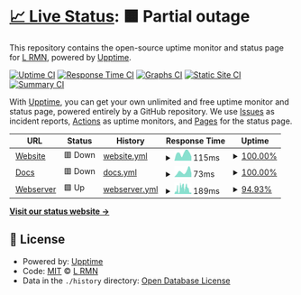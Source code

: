 # [📈 Live Status](https://statuspage.is-a.fun): <!--live status--> **🟧 Partial outage**

This repository contains the open-source uptime monitor and status page for [L RMN](https://statuspage.is-a.fun), powered by [Upptime](https://github.com/upptime/upptime).

[![Uptime CI](https://github.com/lrmn7/statuspage/workflows/Uptime%20CI/badge.svg)](https://github.com/lrmn7/statuspage/actions?query=workflow%3A%22Uptime+CI%22)
[![Response Time CI](https://github.com/lrmn7/statuspage/workflows/Response%20Time%20CI/badge.svg)](https://github.com/lrmn7/statuspage/actions?query=workflow%3A%22Response+Time+CI%22)
[![Graphs CI](https://github.com/lrmn7/statuspage/workflows/Graphs%20CI/badge.svg)](https://github.com/lrmn7/statuspage/actions?query=workflow%3A%22Graphs+CI%22)
[![Static Site CI](https://github.com/lrmn7/statuspage/workflows/Static%20Site%20CI/badge.svg)](https://github.com/lrmn7/statuspage/actions?query=workflow%3A%22Static+Site+CI%22)
[![Summary CI](https://github.com/lrmn7/statuspage/workflows/Summary%20CI/badge.svg)](https://github.com/lrmn7/statuspage/actions?query=workflow%3A%22Summary+CI%22)

With [Upptime](https://upptime.js.org), you can get your own unlimited and free uptime monitor and status page, powered entirely by a GitHub repository. We use [Issues](https://github.com/lrmn7/statuspage/issues) as incident reports, [Actions](https://github.com/lrmn7/statuspage/actions) as uptime monitors, and [Pages](https://statuspage.is-a.fun) for the status page.

<!--start: status pages-->
<!-- This summary is generated by Upptime (https://github.com/upptime/upptime) -->
<!-- Do not edit this manually, your changes will be overwritten -->
<!-- prettier-ignore -->
| URL | Status | History | Response Time | Uptime |
| --- | ------ | ------- | ------------- | ------ |
| <img alt="" src="https://icons.duckduckgo.com/ip3/meww.me.ico" height="13"> [Website](https://meww.me/) | 🟥 Down | [website.yml](https://github.com/lrmn7/statuspage/commits/HEAD/history/website.yml) | <details><summary><img alt="Response time graph" src="./graphs/website/response-time-week.png" height="20"> 115ms</summary><br><a href="https://uptime.meww.me/history/website"><img alt="Response time 120" src="https://img.shields.io/endpoint?url=https%3A%2F%2Fraw.githubusercontent.com%2Flrmn7%2Fstatuspage%2FHEAD%2Fapi%2Fwebsite%2Fresponse-time.json"></a><br><a href="https://uptime.meww.me/history/website"><img alt="24-hour response time 37" src="https://img.shields.io/endpoint?url=https%3A%2F%2Fraw.githubusercontent.com%2Flrmn7%2Fstatuspage%2FHEAD%2Fapi%2Fwebsite%2Fresponse-time-day.json"></a><br><a href="https://uptime.meww.me/history/website"><img alt="7-day response time 115" src="https://img.shields.io/endpoint?url=https%3A%2F%2Fraw.githubusercontent.com%2Flrmn7%2Fstatuspage%2FHEAD%2Fapi%2Fwebsite%2Fresponse-time-week.json"></a><br><a href="https://uptime.meww.me/history/website"><img alt="30-day response time 120" src="https://img.shields.io/endpoint?url=https%3A%2F%2Fraw.githubusercontent.com%2Flrmn7%2Fstatuspage%2FHEAD%2Fapi%2Fwebsite%2Fresponse-time-month.json"></a><br><a href="https://uptime.meww.me/history/website"><img alt="1-year response time 120" src="https://img.shields.io/endpoint?url=https%3A%2F%2Fraw.githubusercontent.com%2Flrmn7%2Fstatuspage%2FHEAD%2Fapi%2Fwebsite%2Fresponse-time-year.json"></a></details> | <details><summary><a href="https://uptime.meww.me/history/website">100.00%</a></summary><a href="https://uptime.meww.me/history/website"><img alt="All-time uptime 99.97%" src="https://img.shields.io/endpoint?url=https%3A%2F%2Fraw.githubusercontent.com%2Flrmn7%2Fstatuspage%2FHEAD%2Fapi%2Fwebsite%2Fuptime.json"></a><br><a href="https://uptime.meww.me/history/website"><img alt="24-hour uptime 100.00%" src="https://img.shields.io/endpoint?url=https%3A%2F%2Fraw.githubusercontent.com%2Flrmn7%2Fstatuspage%2FHEAD%2Fapi%2Fwebsite%2Fuptime-day.json"></a><br><a href="https://uptime.meww.me/history/website"><img alt="7-day uptime 100.00%" src="https://img.shields.io/endpoint?url=https%3A%2F%2Fraw.githubusercontent.com%2Flrmn7%2Fstatuspage%2FHEAD%2Fapi%2Fwebsite%2Fuptime-week.json"></a><br><a href="https://uptime.meww.me/history/website"><img alt="30-day uptime 99.97%" src="https://img.shields.io/endpoint?url=https%3A%2F%2Fraw.githubusercontent.com%2Flrmn7%2Fstatuspage%2FHEAD%2Fapi%2Fwebsite%2Fuptime-month.json"></a><br><a href="https://uptime.meww.me/history/website"><img alt="1-year uptime 99.97%" src="https://img.shields.io/endpoint?url=https%3A%2F%2Fraw.githubusercontent.com%2Flrmn7%2Fstatuspage%2FHEAD%2Fapi%2Fwebsite%2Fuptime-year.json"></a></details>
| <img alt="" src="https://icons.duckduckgo.com/ip3/docs.meww.me.ico" height="13"> [Docs](https://docs.meww.me/) | 🟥 Down | [docs.yml](https://github.com/lrmn7/statuspage/commits/HEAD/history/docs.yml) | <details><summary><img alt="Response time graph" src="./graphs/docs/response-time-week.png" height="20"> 73ms</summary><br><a href="https://uptime.meww.me/history/docs"><img alt="Response time 80" src="https://img.shields.io/endpoint?url=https%3A%2F%2Fraw.githubusercontent.com%2Flrmn7%2Fstatuspage%2FHEAD%2Fapi%2Fdocs%2Fresponse-time.json"></a><br><a href="https://uptime.meww.me/history/docs"><img alt="24-hour response time 41" src="https://img.shields.io/endpoint?url=https%3A%2F%2Fraw.githubusercontent.com%2Flrmn7%2Fstatuspage%2FHEAD%2Fapi%2Fdocs%2Fresponse-time-day.json"></a><br><a href="https://uptime.meww.me/history/docs"><img alt="7-day response time 73" src="https://img.shields.io/endpoint?url=https%3A%2F%2Fraw.githubusercontent.com%2Flrmn7%2Fstatuspage%2FHEAD%2Fapi%2Fdocs%2Fresponse-time-week.json"></a><br><a href="https://uptime.meww.me/history/docs"><img alt="30-day response time 80" src="https://img.shields.io/endpoint?url=https%3A%2F%2Fraw.githubusercontent.com%2Flrmn7%2Fstatuspage%2FHEAD%2Fapi%2Fdocs%2Fresponse-time-month.json"></a><br><a href="https://uptime.meww.me/history/docs"><img alt="1-year response time 80" src="https://img.shields.io/endpoint?url=https%3A%2F%2Fraw.githubusercontent.com%2Flrmn7%2Fstatuspage%2FHEAD%2Fapi%2Fdocs%2Fresponse-time-year.json"></a></details> | <details><summary><a href="https://uptime.meww.me/history/docs">100.00%</a></summary><a href="https://uptime.meww.me/history/docs"><img alt="All-time uptime 99.97%" src="https://img.shields.io/endpoint?url=https%3A%2F%2Fraw.githubusercontent.com%2Flrmn7%2Fstatuspage%2FHEAD%2Fapi%2Fdocs%2Fuptime.json"></a><br><a href="https://uptime.meww.me/history/docs"><img alt="24-hour uptime 100.00%" src="https://img.shields.io/endpoint?url=https%3A%2F%2Fraw.githubusercontent.com%2Flrmn7%2Fstatuspage%2FHEAD%2Fapi%2Fdocs%2Fuptime-day.json"></a><br><a href="https://uptime.meww.me/history/docs"><img alt="7-day uptime 100.00%" src="https://img.shields.io/endpoint?url=https%3A%2F%2Fraw.githubusercontent.com%2Flrmn7%2Fstatuspage%2FHEAD%2Fapi%2Fdocs%2Fuptime-week.json"></a><br><a href="https://uptime.meww.me/history/docs"><img alt="30-day uptime 99.97%" src="https://img.shields.io/endpoint?url=https%3A%2F%2Fraw.githubusercontent.com%2Flrmn7%2Fstatuspage%2FHEAD%2Fapi%2Fdocs%2Fuptime-month.json"></a><br><a href="https://uptime.meww.me/history/docs"><img alt="1-year uptime 99.97%" src="https://img.shields.io/endpoint?url=https%3A%2F%2Fraw.githubusercontent.com%2Flrmn7%2Fstatuspage%2FHEAD%2Fapi%2Fdocs%2Fuptime-year.json"></a></details>
| <img alt="" src="https://icons.duckduckgo.com/ip3/ws.meww.me.ico" height="13"> [Webserver](https://ws.meww.me/) | 🟩 Up | [webserver.yml](https://github.com/lrmn7/statuspage/commits/HEAD/history/webserver.yml) | <details><summary><img alt="Response time graph" src="./graphs/webserver/response-time-week.png" height="20"> 189ms</summary><br><a href="https://uptime.meww.me/history/webserver"><img alt="Response time 160" src="https://img.shields.io/endpoint?url=https%3A%2F%2Fraw.githubusercontent.com%2Flrmn7%2Fstatuspage%2FHEAD%2Fapi%2Fwebserver%2Fresponse-time.json"></a><br><a href="https://uptime.meww.me/history/webserver"><img alt="24-hour response time 229" src="https://img.shields.io/endpoint?url=https%3A%2F%2Fraw.githubusercontent.com%2Flrmn7%2Fstatuspage%2FHEAD%2Fapi%2Fwebserver%2Fresponse-time-day.json"></a><br><a href="https://uptime.meww.me/history/webserver"><img alt="7-day response time 189" src="https://img.shields.io/endpoint?url=https%3A%2F%2Fraw.githubusercontent.com%2Flrmn7%2Fstatuspage%2FHEAD%2Fapi%2Fwebserver%2Fresponse-time-week.json"></a><br><a href="https://uptime.meww.me/history/webserver"><img alt="30-day response time 160" src="https://img.shields.io/endpoint?url=https%3A%2F%2Fraw.githubusercontent.com%2Flrmn7%2Fstatuspage%2FHEAD%2Fapi%2Fwebserver%2Fresponse-time-month.json"></a><br><a href="https://uptime.meww.me/history/webserver"><img alt="1-year response time 160" src="https://img.shields.io/endpoint?url=https%3A%2F%2Fraw.githubusercontent.com%2Flrmn7%2Fstatuspage%2FHEAD%2Fapi%2Fwebserver%2Fresponse-time-year.json"></a></details> | <details><summary><a href="https://uptime.meww.me/history/webserver">94.93%</a></summary><a href="https://uptime.meww.me/history/webserver"><img alt="All-time uptime 98.15%" src="https://img.shields.io/endpoint?url=https%3A%2F%2Fraw.githubusercontent.com%2Flrmn7%2Fstatuspage%2FHEAD%2Fapi%2Fwebserver%2Fuptime.json"></a><br><a href="https://uptime.meww.me/history/webserver"><img alt="24-hour uptime 100.00%" src="https://img.shields.io/endpoint?url=https%3A%2F%2Fraw.githubusercontent.com%2Flrmn7%2Fstatuspage%2FHEAD%2Fapi%2Fwebserver%2Fuptime-day.json"></a><br><a href="https://uptime.meww.me/history/webserver"><img alt="7-day uptime 94.93%" src="https://img.shields.io/endpoint?url=https%3A%2F%2Fraw.githubusercontent.com%2Flrmn7%2Fstatuspage%2FHEAD%2Fapi%2Fwebserver%2Fuptime-week.json"></a><br><a href="https://uptime.meww.me/history/webserver"><img alt="30-day uptime 98.15%" src="https://img.shields.io/endpoint?url=https%3A%2F%2Fraw.githubusercontent.com%2Flrmn7%2Fstatuspage%2FHEAD%2Fapi%2Fwebserver%2Fuptime-month.json"></a><br><a href="https://uptime.meww.me/history/webserver"><img alt="1-year uptime 98.15%" src="https://img.shields.io/endpoint?url=https%3A%2F%2Fraw.githubusercontent.com%2Flrmn7%2Fstatuspage%2FHEAD%2Fapi%2Fwebserver%2Fuptime-year.json"></a></details>

<!--end: status pages-->

[**Visit our status website →**](https://statuspage.is-a.fun)

## 📄 License

- Powered by: [Upptime](https://github.com/upptime/upptime)
- Code: [MIT](./LICENSE) © [L RMN](https://statuspage.is-a.fun)
- Data in the `./history` directory: [Open Database License](https://opendatacommons.org/licenses/odbl/1-0/)
